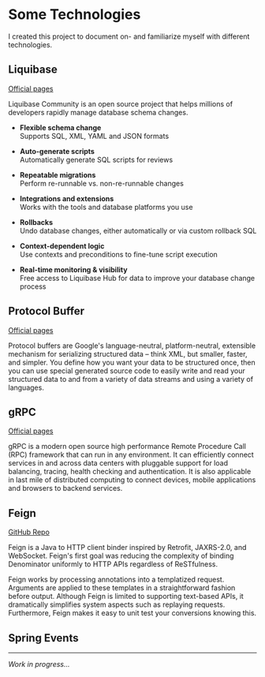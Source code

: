 # Some Technologies

I created this project to document on- and familiarize myself with different technologies.


## Liquibase

[Official pages](https://www.liquibase.org/get-started/how-liquibase-works)

Liquibase Community is an open source project that helps millions of developers rapidly manage database schema changes.

- **Flexible schema change**  
Supports SQL, XML, YAML and JSON formats
  
- **Auto-generate scripts**  
Automatically generate SQL scripts for reviews
 
- **Repeatable migrations**  
Perform re-runnable vs. non-re-runnable changes
  
- **Integrations and extensions**  
Works with the tools and database platforms you use
  
- **Rollbacks**  
Undo database changes, either automatically or via custom rollback SQL
  
- **Context-dependent logic**  
Use contexts and preconditions to fine-tune script execution

- **Real-time monitoring & visibility**  
Free access to Liquibase Hub for data to improve your database change process


## Protocol Buffer

[Official pages](https://developers.google.com/protocol-buffers)

Protocol buffers are Google's language-neutral, platform-neutral, extensible mechanism for serializing structured data
– think XML, but smaller, faster, and simpler. You define how you want your data to be structured once,
then you can use special generated source code to easily write and read your structured data to and from a variety
of data streams and using a variety of languages.


## gRPC

[Official pages](https://grpc.io/)

gRPC is a modern open source high performance Remote Procedure Call (RPC) framework that can run in any environment.
It can efficiently connect services in and across data centers with pluggable support for load balancing, tracing,
health checking and authentication. It is also applicable in last mile of distributed computing to connect devices,
mobile applications and browsers to backend services.


## Feign

[GitHub Repo](https://github.com/OpenFeign/feign)

Feign is a Java to HTTP client binder inspired by Retrofit, JAXRS-2.0, and WebSocket.
Feign's first goal was reducing the complexity of binding Denominator uniformly to HTTP APIs regardless of ReSTfulness.

Feign works by processing annotations into a templatized request. Arguments are applied to these templates in
a straightforward fashion before output. Although Feign is limited to supporting text-based APIs, it dramatically
simplifies system aspects such as replaying requests.
Furthermore, Feign makes it easy to unit test your conversions knowing this.


## Spring Events



---
*Work in progress...*